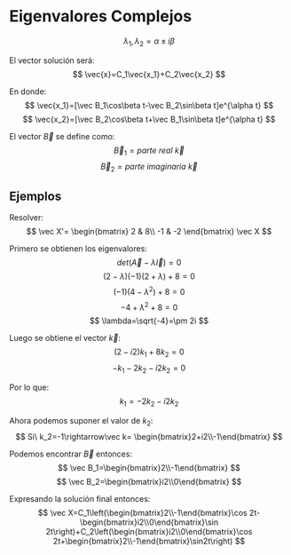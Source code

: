 # Eigenvalores Complejos
$$
\lambda_1,\lambda_2=\alpha \pm i\beta
$$

El vector solución será:
$$
\vec{x}=C_1\vec{x_1}+C_2\vec{x_2}
$$

En donde:
$$
\vec{x_1}=[\vec B_1\cos\beta t-\vec B_2\sin\beta t]e^{\alpha t}
$$
$$
\vec{x_2}=[\vec B_2\cos\beta t+\vec B_1\sin\beta t]e^{\alpha t}
$$

El vector $\vec B$ se define como:
$$
\vec B_1=parte\ real\ \vec k
$$
$$
\vec B_2=parte\ imaginaria\ \vec k
$$

## Ejemplos
Resolver:
$$
\vec X'=
\begin{bmatrix}
2 & 8\\
-1 & -2
\end{bmatrix}
\vec X
$$

Primero se obtienen los eigenvalores:
$$
det(\vec A-\lambda\vec I)=0
$$
$$
(2-\lambda)(-1)(2+\lambda)+8=0
$$
$$
(-1)(4-\lambda^2)+8=0
$$
$$
-4+\lambda^2+8=0
$$
$$
\lambda=\sqrt{-4}=\pm 2i
$$

Luego se obtiene el vector $\vec k$:
$$
(2-i2)k_1+8k_2=0
$$
$$
-k_1-2k_2-i2k_2=0
$$

Por lo que:
$$
k_1=-2k_2-i2k_2
$$

Ahora podemos suponer el valor de $k_2$:
$$
Si\ k_2=-1\rightarrow\vec k=
\begin{bmatrix}2+i2\\-1\end{bmatrix}
$$

Podemos encontrar $\vec B$ entonces:
$$
\vec B_1=\begin{bmatrix}2\\-1\end{bmatrix}
$$
$$
\vec B_2=\begin{bmatrix}i2\\0\end{bmatrix}
$$

Expresando la solución final entonces:
$$
\vec X=C_1\left(\begin{bmatrix}2\\-1\end{bmatrix}\cos 2t-\begin{bmatrix}i2\\0\end{bmatrix}\sin 2t\right)+C_2\left(\begin{bmatrix}i2\\0\end{bmatrix}\cos 2t+\begin{bmatrix}2\\-1\end{bmatrix}\sin2t\right)
$$
